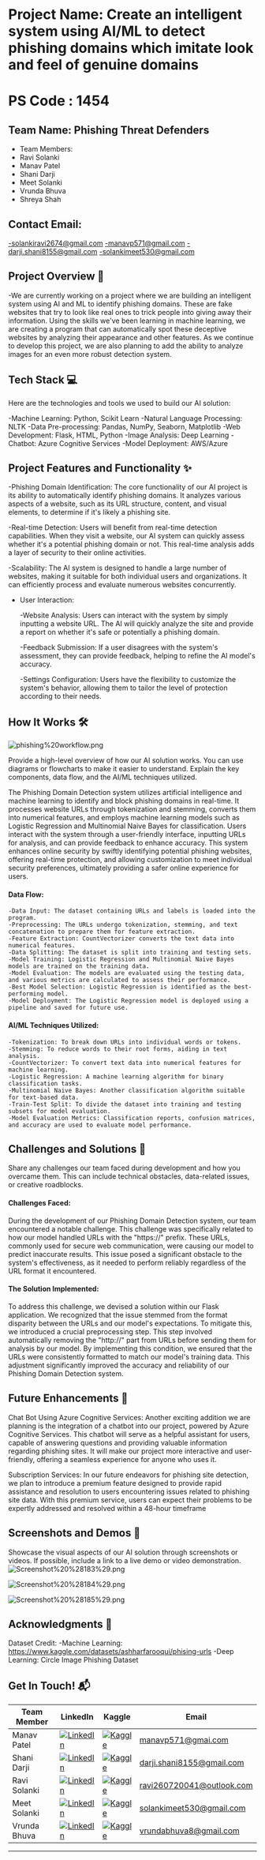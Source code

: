 # Project Name: Create an intelligent system using AI/ML to detect phishing domains which imitate look and feel of genuine domains
# PS Code : 1454

## Team Name: Phishing Threat Defenders
- Team Members: 
- Ravi Solanki
- Manav Patel
- Shani Darji
- Meet Solanki
- Vrunda Bhuva
- Shreya Shah

## Contact Email: 
-solankiravi2674@gmail.com
-manavp571@gmail.com
-darji.shani8155@gmail.com
-solankimeet530@gmail.com

## Project Overview 🚀
-We are currently working on a project where we are building an intelligent system using AI and ML to identify phishing domains. These are fake websites that try to look like real ones to trick people into giving away their information. Using the skills we've been learning in machine learning, we are creating a program that can automatically spot these deceptive websites by analyzing their appearance and other features. As we continue to develop this project, we are also planning to add the ability to analyze images for an even more robust detection system.

## Tech Stack 💻

Here are the technologies and tools we used to build our AI solution:

-Machine Learning: Python, Scikit Learn
-Natural Language Processing: NLTK
-Data Pre-processing: Pandas, NumPy, Seaborn, Matplotlib
-Web Development: Flask, HTML, Python
-Image Analysis: Deep Learning 
-Chatbot: Azure Cognitive Services
-Model Deployment: AWS/Azure

## Project Features and Functionality ✨

-Phishing Domain Identification: The core functionality of our AI project is its ability to automatically identify phishing domains. It analyzes various aspects of a website, such as its URL structure, content, and visual elements, to determine if it's likely a phishing site.

-Real-time Detection: Users will benefit from real-time detection capabilities. When they visit a website, our AI system can quickly assess whether it's a potential phishing domain or not. This real-time analysis adds a layer of security to their online activities.

-Scalability: The AI system is designed to handle a large number of websites, making it suitable for both individual users and organizations. It can efficiently process and evaluate numerous websites concurrently.

- User Interaction:

  -Website Analysis: Users can interact with the system by simply inputting a website URL. The AI will quickly analyze the site and provide a report on whether it's       safe or potentially a phishing domain.

  -Feedback Submission: If a user disagrees with the system's assessment, they can provide feedback, helping to refine the AI model's accuracy.

  -Settings Configuration: Users have the flexibility to customize the system's behavior, allowing them to tailor the level of protection according to their needs.

## How It Works 🛠️
![phishing%20workflow.png](attachment:phishing%20workflow.png)

Provide a high-level overview of how our AI solution works. You can use diagrams or flowcharts to make it easier to understand. Explain the key components, data flow, and the AI/ML techniques utilized.

The Phishing Domain Detection system utilizes artificial intelligence and machine learning to identify and block phishing domains in real-time. It processes website URLs through tokenization and stemming, converts them into numerical features, and employs machine learning models such as Logistic Regression and Multinomial Naive Bayes for classification. Users interact with the system through a user-friendly interface, inputting URLs for analysis, and can provide feedback to enhance accuracy. This system enhances online security by swiftly identifying potential phishing websites, offering real-time protection, and allowing customization to meet individual security preferences, ultimately providing a safer online experience for users.

#### Data Flow:

    -Data Input: The dataset containing URLs and labels is loaded into the program.
    -Preprocessing: The URLs undergo tokenization, stemming, and text concatenation to prepare them for feature extraction.
    -Feature Extraction: CountVectorizer converts the text data into numerical features.
    -Data Splitting: The dataset is split into training and testing sets.
    -Model Training: Logistic Regression and Multinomial Naive Bayes models are trained on the training data.
    -Model Evaluation: The models are evaluated using the testing data, and various metrics are calculated to assess their performance.
    -Best Model Selection: Logistic Regression is identified as the best-performing model.
    -Model Deployment: The Logistic Regression model is deployed using a pipeline and saved for future use.

#### AI/ML Techniques Utilized:

    -Tokenization: To break down URLs into individual words or tokens.
    -Stemming: To reduce words to their root forms, aiding in text analysis.
    -CountVectorizer: To convert text data into numerical features for machine learning.
    -Logistic Regression: A machine learning algorithm for binary classification tasks.
    -Multinomial Naive Bayes: Another classification algorithm suitable for text-based data.
    -Train-Test Split: To divide the dataset into training and testing subsets for model evaluation.
    -Model Evaluation Metrics: Classification reports, confusion matrices, and accuracy are used to evaluate model performance.

## Challenges and Solutions 🧠
Share any challenges our team faced during development and how you overcame them. This can include technical obstacles, data-related issues, or creative roadblocks.

#### Challenges Faced:

During the development of our Phishing Domain Detection system, our team encountered a notable challenge. This challenge was specifically related to how our model handled URLs with the "https://" prefix. These URLs, commonly used for secure web communication, were causing our model to predict inaccurate results. This issue posed a significant obstacle to the system's effectiveness, as it needed to perform reliably regardless of the URL format it encountered.

#### The Solution Implemented:

To address this challenge, we devised a solution within our Flask application. We recognized that the issue stemmed from the format disparity between the URLs and our model's expectations. To mitigate this, we introduced a crucial preprocessing step. This step involved automatically removing the "http://" part from URLs before sending them for analysis by our model. By implementing this condition, we ensured that the URLs were consistently formatted to match our model's training data. This adjustment significantly improved the accuracy and reliability of our Phishing Domain Detection system.

## Future Enhancements 🚧

Chat Bot Using Azure Cognitive Services: Another exciting addition we are planning is the integration of a chatbot into our project, powered by Azure Cognitive Services. This chatbot will serve as a helpful assistant for users, capable of answering questions and providing valuable information regarding phishing sites. It will make our project more interactive and user-friendly, offering a seamless experience for anyone who uses it.

Subscription Services: In our future endeavors for phishing site detection, we plan to introduce a premium feature designed to provide rapid assistance and resolution to users encountering issues related to phishing site data. With this premium service, users can expect their problems to be expertly addressed and resolved within a 48-hour timeframe

## Screenshots and Demos 📸
Showcase the visual aspects of our AI solution through screenshots or videos. If possible, include a link to a live demo or video demonstration.
![Screenshot%20%28183%29.png](attachment:Screenshot%20%28183%29.png)

![Screenshot%20%28184%29.png](attachment:Screenshot%20%28184%29.png)

![Screenshot%20%28185%29.png](attachment:Screenshot%20%28185%29.png)

## Acknowledgments 🙌
Dataset Credit:
-Machine Learning: https://www.kaggle.com/datasets/ashharfarooqui/phising-urls
-Deep Learning: Circle Image Phishing Dataset

## Get In Touch! 📬


| Team Member | LinkedIn | Kaggle | Email |
|---|---|---|---|
| Manav Patel | [![LinkedIn](https://img.shields.io/badge/LinkedIn-%230077B5.svg?style=for-the-badge&logo=linkedin)](https://www.linkedin.com/in/manav-patel-571-aiml/) | [![Kaggle](https://img.shields.io/badge/Kaggle-%2320B2AA.svg?style=for-the-badge&logo=kaggle)](https://www.kaggle.com/manavpatel571) | [manavp571@gmai.com](mailto:manavp571@gmail.com) |
| Shani Darji | [![LinkedIn](https://img.shields.io/badge/LinkedIn-%230077B5.svg?style=for-the-badge&logo=linkedin)](https://www.linkedin.com/in/shani-darji-59b2a8263) | [![Kaggle](https://img.shields.io/badge/Kaggle-%2320B2AA.svg?style=for-the-badge&logo=kaggle)](https://www.kaggle.com/shanidarji) | [darji.shani8155@gmail.com](mailto:darji.shani8155@gmail.com) |
| Ravi Solanki | [![LinkedIn](https://img.shields.io/badge/LinkedIn-%230077B5.svg?style=for-the-badge&logo=linkedin)](https://www.linkedin.com/in/solankiravi2674/) | [![Kaggle](https://img.shields.io/badge/Kaggle-%2320B2AA.svg?style=for-the-badge&logo=kaggle)](https://www.kaggle.com/solankiravi2674) | [ravi260720041@outlook.com](mailto:ravi260720041@outlook.com) |
| Meet Solanki | [![LinkedIn](https://img.shields.io/badge/LinkedIn-%230077B5.svg?style=for-the-badge&logo=linkedin)](https://www.linkedin.com/in/meet-solanki-000245292) | [![Kaggle](https://img.shields.io/badge/Kaggle-%2320B2AA.svg?style=for-the-badge&logo=kaggle)](https://www.kaggle.com/meetsolanki530) | [solankimeet530@gmail.com](mailto:solankimeet530@gmail.com) |
| Vrunda Bhuva | [![LinkedIn](https://img.shields.io/badge/LinkedIn-%230077B5.svg?style=for-the-badge&logo=linkedin)](https://www.linkedin.com/in/vrunda-bhuva-b0b2a626b) | [![Kaggle](https://img.shields.io/badge/Kaggle-%2320B2AA.svg?style=for-the-badge&logo=kaggle)]() | [vrundabhuva8@gmail.com](mailto:vrundabhuva8@gmail.com) |




---


